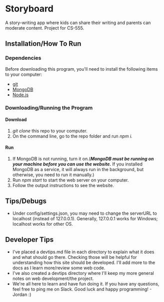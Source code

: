 # Storyboard

A story-writing app where kids can share their writing and parents can moderate content. Project for CS-555.

## Installation/How To Run

### Dependencies

Before downloading this program, you'll need to install the following items to your computer:

* [git](https://git-scm.com/downloads "Git Installation")
* [MongoDB](https://www.mongodb.com/docs/manual/installation/ "MongoDB Install/Run Tutorial")
* [Node.js](https://nodejs.org/en/ "Node.js Installation")

### Downloading/Running the Program

#### Download

1. *git clone* this repo to your computer.
2. On the command line, go to the repo folder and run *npm i.*

#### Run

1. If MongoDB is not running, turn it on.(***MongoDB must be running on your machine before you can use the website.*** If you installed MongoDB as a service, it will always run in the background, but otherwise, you need to run it manually.)
2. Run *npm start* to start the web server on your computer.
3. Follow the output instructions to see the website.

## Tips/Debugs

* Under config/settings.json, you may need to change the serverURL to localhost (instead of 127.0.0.1). Generally, 127.0.0.1 works for Windows; localhost works for other OS.

## Developer Tips

* I've placed a devtips.md file in each directory to explain what it does and what should go there. Checking those will be helpful for understanding how this site should be developed. I'll add more to the docs as I learn more/review some web code.
* I've also created a devtips directory where I'll keep my more general notes on web development/the project.
* We're all here to learn and have fun doing it. If you have any questions, feel free to ping me on Slack. Good luck and happy programming! - Jordan :)
